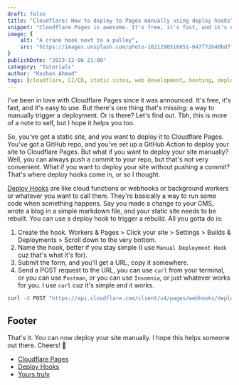 ```yaml
---
draft: false
title: "Cloudflare: How to deploy to Pages manually using deploy hooks"
snippet: "Cloudflare Pages is awesome. It's free, it's fast, and it's easy to use, but there's no way to manually trigger a deployment, or is there?"
image: {
    alt: "A crane hook next to a pulley",
    src: "https://images.unsplash.com/photo-1621298516851-047f72b40bd7?q=80&w=2070&auto=format&fit=crop&ixlib=rb-4.0.3&ixid=M3wxMjA3fDB8MHxwaG90by1wYWdlfHx8fGVufDB8fHx8fA%3D%3D"
}
publishDate: "2023-12-06 21:00"
category: "Tutorials"
author: "Kashan Ahmad"
tags: [cloudflare, CI/CD, static sites, web development, hosting, deployment]
---
```


I've been in love with Cloudflare Pages since it was announced. It's free, it's fast, and it's easy to use. But there's one thing that's missing: a way to manually trigger a deployment. Or is there? Let's find out. Tbh, this is more of a note to self, but I hope it helps you too.

So, you've got a static site, and you want to deploy it to Cloudflare Pages. You've got a GitHub repo, and you've set up a GitHub Action to deploy your site to Cloudflare Pages. But what if you want to deploy your site manually? Well, you can always push a commit to your repo, but that's not very convenient. What if you want to deploy your site without pushing a commit? That's where deploy hooks come in, or so I thought.

[Deploy Hooks](https://developers.cloudflare.com/pages/platform/deploy-hooks/) are like cloud functions or webhooks or background workers or whatever you want to call them. They're basically a way to run some code when something happens. Say you made a change to your CMS, wrote a blog in a simple markdown file, and your static site needs to be rebuilt. You can use a deploy hook to trigger a rebuild. All you gotta do is:

1. Create the hook. Workers & Pages > Click your site > Settings > Builds & Deployments > Scroll down to the very bottom.
2. Name the hook, better if you stay simple (I use `Manual Deployment Hook` cuz that's what it's for).
3. Submit the form, and you'll get a URL, copy it somewhere.
4. Send a POST request to the URL, you can use `curl` from your terminal, or you can use `Postman`, or you can use `Insomnia`, or just whatever works for you. I use `curl` cuz it's simple and it works.

```bash
curl -X POST "https://api.cloudflare.com/client/v4/pages/webhooks/deploy_hooks/{hook_id}"
```

## Footer

That's it. You can now deploy your site manually. I hope this helps someone out there. Cheers! 🍻

- [Cloudflare Pages](https://pages.cloudflare.com/)
- [Deploy Hooks](https://developers.cloudflare.com/pages/platform/deploy-hooks/)
- [Yours truly](https://kashanahmad.me/)
